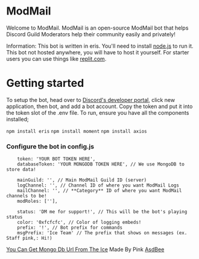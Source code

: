 # ModMail

Welcome to ModMail. ModMail is an open-source ModMail bot that helps Discord Guild Moderators help their community easily and privately!

Information: This bot is written in eris. You'll need to install [node.js](https://nodejs.org/en/) to run it. This bot not hosted anywhere, you will have to host it yourself. For starter users you can use things like [replit.com](https://replit.com/).

# Getting started
To setup the bot, head over to [Discord's developer portal](https://discord.com/developers/applications), click new application, then bot, and add a bot account. Copy the token and put it into the token slot of the .env file. To run, ensure you have all the components installed;

`npm install eris`
`npm install moment`
`npm install axios`

### Configure the bot in config.js

```
    token: 'YOUR BOT TOKEN HERE',
    databaseToken: 'YOUR MONGODB TOKEN HERE', // We use MongoDB to store data! 

    mainGuild: '', // Main ModMail Guild ID (server)
    logChannel: '', // Channel ID of where you want ModMail Logs
    mailChannel: '', // **Category** ID of where you want ModMail channels to be!
    modRoles: [''],

    status: 'DM me for support!', // This will be the bot's playing status
    color: '0xfcfcfc', // Color of logging embeds!
    prefix: '!', // Bot prefix for commands
    msgPrefix: 'Ice Team' // The prefix that shows on messages (ex. Staff pink,: Hi!)
```

[You Can Get Mongo Db Url From The Ice](https://discord.gg/3D4PkVyrUt)
Made By Pink [AsdBee](https://github.com/asdbee/ModMail)
